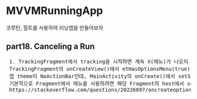 # MVVMRunningApp
 코루틴, 힐트를 사용하여 러닝앱을 만들어보자


 ## part18. Canceling a Run
 <pre>
 1. TrackingFragment에서 tracking을 시작하면 계속 X(메뉴)가 나오지 않았다.
 TrackingFragment의 onCreateView()에서 etHasOptionsMenu(true)를 했음엗 불구하고 나오지 않아 확인해보니,
 앱 theme이 NoActionBar인데, MainActivity의 onCreate()에서 setSupportActionBar()에 toolbar를 넣어주지 않아 생긴 문제였다.
 기본적으로 Fragment에서 메뉴를 사용하려면 해당 Fragment의 host에서 setSupportActionBar()가 정의되어 있어야만 보인다.
 https://stackoverflow.com/questions/20226897/oncreateoptionsmenu-not-called-in-fragment

 </pre>
